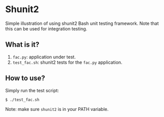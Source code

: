 # Shunit2
Simple illustration of using shunit2 Bash unit testing framework.  Note
that this can be used for integration testing.

## What is it?
1. `fac.py`: application under test.
1. `test_fac.sh`: shunit2 tests for the `fac.py` application.

## How to use?
Simply run the test script:
```bash
$ ./test_fac.sh
```

Note: make sure `shunit2` is in your PATH variable.
